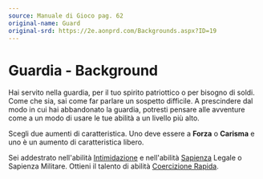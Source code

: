 ```yaml
---
source: Manuale di Gioco pag. 62
original-name: Guard
original-srd: https://2e.aonprd.com/Backgrounds.aspx?ID=19
---
```


# Guardia - Background

Hai servito nella guardia, per il tuo spirito patriottico o per bisogno di
soldi. Come che sia, sai come far parlare un sospetto difficile. A prescindere
dal modo in cui hai abbandonato la guardia, potresti pensare alle avventure come
a un modo di usare le tue abilità a un livello più alto.

Scegli due aumenti di caratteristica. Uno deve essere a **Forza** o **Carisma**
e uno è un aumento di caratteristica libero.

Sei addestrato nell'abilità [Intimidazione](/abilita/intimidazione) e
nell'abilità [Sapienza](/abilita/sapienza) Legale o Sapienza Militare. Ottieni
il talento di abilità
[Coercizione Rapida](/talenti/generici/coercizione-rapida).
